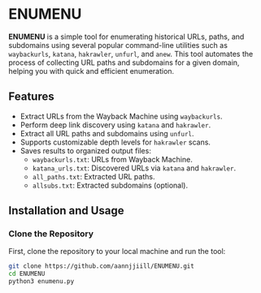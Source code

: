# ENUMENU

**ENUMENU** is a simple tool for enumerating historical URLs, paths, and subdomains using several popular command-line utilities such as `waybackurls`, `katana`, `hakrawler`, `unfurl`, and `anew`. This tool automates the process of collecting URL paths and subdomains for a given domain, helping you with quick and efficient enumeration.

## Features

- Extract URLs from the Wayback Machine using `waybackurls`.
- Perform deep link discovery using `katana` and `hakrawler`.
- Extract all URL paths and subdomains using `unfurl`.
- Supports customizable depth levels for `hakrawler` scans.
- Saves results to organized output files:
  - `waybackurls.txt`: URLs from Wayback Machine.
  - `katana_urls.txt`: Discovered URLs via `katana` and `hakrawler`.
  - `all_paths.txt`: Extracted URL paths.
  - `allsubs.txt`: Extracted subdomains (optional).

## Installation and Usage

### Clone the Repository

First, clone the repository to your local machine and run the tool:

```bash
git clone https://github.com/aannjjiill/ENUMENU.git
cd ENUMENU
python3 enumenu.py
